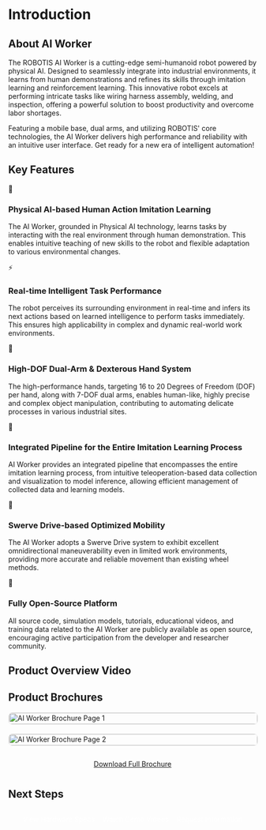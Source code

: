 # Introduction

## About AI Worker
The ROBOTIS AI Worker is a cutting-edge semi-humanoid robot powered by physical AI. Designed to seamlessly integrate into industrial environments, it learns from human demonstrations and refines its skills through imitation learning and reinforcement learning. This innovative robot excels at performing intricate tasks like wiring harness assembly, welding, and inspection, offering a powerful solution to boost productivity and overcome labor shortages.

Featuring a mobile base, dual arms, and utilizing ROBOTIS' core technologies, the AI Worker delivers high performance and reliability with an intuitive user interface. Get ready for a new era of intelligent automation!

## Key Features

<div class="features">
  <div class="feature-item">
    <div class="feature-icon">🧠</div>
    <h3>Physical AI-based Human Action Imitation Learning</h3>
    <p>The AI Worker, grounded in Physical AI technology, learns tasks by interacting with the real environment through human demonstration. This enables intuitive teaching of new skills to the robot and flexible adaptation to various environmental changes.</p>
  </div>

  <div class="feature-item">
    <div class="feature-icon">⚡</div>
    <h3>Real-time Intelligent Task Performance</h3>
    <p>The robot perceives its surrounding environment in real-time and infers its next actions based on learned intelligence to perform tasks immediately. This ensures high applicability in complex and dynamic real-world work environments.</p>
  </div>

  <div class="feature-item">
    <div class="feature-icon">🦾</div>
    <h3>High-DOF Dual-Arm & Dexterous Hand System</h3>
    <p>The high-performance hands, targeting 16 to 20 Degrees of Freedom (DOF) per hand, along with 7-DOF dual arms, enables human-like, highly precise and complex object manipulation, contributing to automating delicate processes in various industrial sites.</p>
  </div>

  <div class="feature-item">
    <div class="feature-icon">🔄</div>
    <h3>Integrated Pipeline for the Entire Imitation Learning Process</h3>
    <p>AI Worker provides an integrated pipeline that encompasses the entire imitation learning process, from intuitive teleoperation-based data collection and visualization to model inference, allowing efficient management of collected data and learning models.</p>
  </div>

  <div class="feature-item">
    <div class="feature-icon">🧭</div>
    <h3>Swerve Drive-based Optimized Mobility</h3>
    <p>The AI Worker adopts a Swerve Drive system to exhibit excellent omnidirectional maneuverability even in limited work environments, providing more accurate and reliable movement than existing wheel methods.</p>
  </div>

  <div class="feature-item">
    <div class="feature-icon">🤩</div>
    <h3>Fully Open-Source Platform</h3>
    <p>All source code, simulation models, tutorials, educational videos, and training data related to the AI Worker are publicly available as open source, encouraging active participation from the developer and researcher community.</p>
  </div>
</div>

## Product Overview Video

<YouTube videoId="DX7DEf9s3Eg" />

## Product Brochures

<div style="display: flex; gap: 20px; flex-wrap: wrap; margin-bottom: 30px;">
  <div style="flex: 1; min-width: 300px;">
    <a href="/overview/aiworker_brochure1.jpg" target="_blank">
      <img src="/overview/aiworker_brochure1.jpg" alt="AI Worker Brochure Page 1" style="width: 100%; border: 1px solid #eee; border-radius: 8px;">
    </a>
  </div>
  <div style="flex: 1; min-width: 300px;">
    <a href="/overview/aiworker_brochure2.jpg" target="_blank">
      <img src="/overview/aiworker_brochure2.jpg" alt="AI Worker Brochure Page 2" style="width: 100%; border: 1px solid #eee; border-radius: 8px;">
    </a>
  </div>
</div>

<div style="text-align: center; margin-bottom: 40px;">
  <a href="/overview/aiworker_brochure_v1.0.pdf" download class="button-download">Download Full Brochure</a>
</div>

## Next Steps
<div style="margin-top: 30px; text-align: center;">
  <div style="display: flex; justify-content: center; gap: 16px; flex-wrap: wrap;">
    <a href="/hardware" class="button-primary" style="color: white !important; text-decoration: none; display: inline-block; background-color: var(--vp-c-brand);">View Hardware Specs</a>
    <a href="/videos" class="button-primary" style="color: white !important; text-decoration: none; display: inline-block; background-color: var(--vp-c-brand);">Watch Demo Videos</a>
    <a href="/contact" class="button-primary" style="color: white !important; text-decoration: none; display: inline-block; background-color: var(--vp-c-brand);">Request Information</a>
  </div>
</div>
